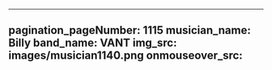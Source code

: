 ------
pagination_pageNumber: 1115
musician_name: Billy
band_name: VANT
img_src: images/musician1140.png
onmouseover_src: 
------